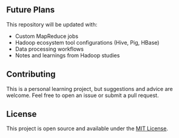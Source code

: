 ## Future Plans

This repository will be updated with:
- Custom MapReduce jobs
- Hadoop ecosystem tool configurations (Hive, Pig, HBase)
- Data processing workflows
- Notes and learnings from Hadoop studies

## Contributing

This is a personal learning project, but suggestions and advice are welcome. Feel free to open an issue or submit a pull request.

## License

This project is open source and available under the [MIT License](LICENSE).
